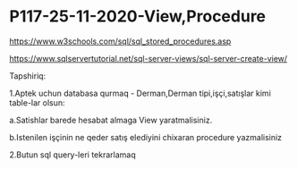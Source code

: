 # P117-25-11-2020-View,Procedure

https://www.w3schools.com/sql/sql_stored_procedures.asp

https://www.sqlservertutorial.net/sql-server-views/sql-server-create-view/

Tapshiriq:

1.Aptek uchun databasa qurmaq - Derman,Derman tipi,işçi,satışlar kimi table-lar olsun:

a.Satishlar barede hesabat almaga View yaratmalisiniz.

b.Istenilen işçinin ne qeder satış elediyini chixaran procedure yazmalisiniz

2.Butun sql query-leri tekrarlamaq
